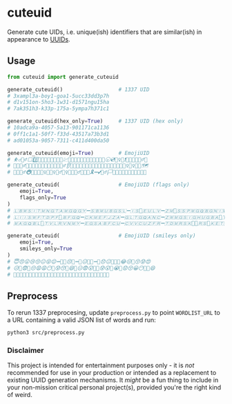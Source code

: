 # cuteuid
Generate cute UIDs, i.e. unique(ish) identifiers that are similar(ish) in appearance to [UUIDs](https://en.wikipedia.org/wiki/Universally_unique_identifier).

## Usage
```python
from cuteuid import generate_cuteuid

generate_cuteuid()                  # 1337 UID
# 3xampl3a-boy1-goa1-5ucc33dd3p7h
# d1v151on-5ho3-1w31-d1571ngu15ha
# 7ak351h3-k33p-175a-5ympa7h371c1

generate_cuteuid(hex_only=True)     # 1337 UID (hex only)
# 10adca9a-4057-5a13-901171ca1136
# 0ff1c1a1-50f7-f33d-43517a73b3d1
# ad01053a-9057-7311-c411d400da50

generate_cuteuid(emoji=True)        # EmojiUID
# ⛹‍♂️🧜‍♂️⬜️3️⃣📏🧹🤴🗾➖🇵🇰📔💹🌳➖🇮🇴🐅🛂🇹🇱➖🇧🇱🗾🕣💿👱‍♀️💞❗️👷🇸🇪🤤🏄‍♂️🍲
# 🏅🧫🏋‍♂️🇹🇱👫🇦🇱🇹🇩🇪🇺➖😚🤽‍♂️👂💮➖👩‍🔬😨👭🇦🇩➖🦏🔷🇵🇦🎁😓🥗🥵🤾‍♀️🧗‍♀️😽🛵🗺
# 👅🏧🙅‍♂️🚇📘🚕👭⛹️‍♀️➖🤽‍♀️🕵️‍♂️🏌‍♀️🦘➖🏄‍♂️👨‍💻🈴🎗➖💕💂‍♂️🏳️🧐😥🇬🇳💀🤕🔻🙆🍟🇵🇼

generate_cuteuid(                   # EmojiUID (flags only)
    emoji=True,
    flags_only=True
)
# 🇱🇧🇼🇸🇮🇹🇲🇳🇬🇹🇦🇲🇬🇶🇬🇾➖🇸🇧🇲🇺🇧🇬🇸🇱➖🇮🇸🏁🇪🇺🇱🇻➖🇿🇲🏴󠁧󠁢󠁳󠁣󠁴󠁿🇸🇸🇵🇲🇬🇶🇧🇬🇳🇮🇲🇰🇿🇼🇸🇭🇬🇶🇮🇴
# 🇱🇮🇮🇸🇼🇫🇹🇩🇵🇫🚩🇧🇫🇬🇶➖🇨🇰🇲🇪🇫🇯🇿🇦➖🇬🇱🇹🇬🇶🇦🇳🇨➖🇿🇼🇲🇬🇸🇮🇬🇭🇺🇬🇧🇦🏴󠁧󠁢󠁥󠁮󠁧󠁿🇹🇹🇻🇺🇳🇴🇧🇶🇹🇻
# 🇲🇦🇬🇶🇧🇱🏴󠁧󠁢󠁳󠁣󠁴󠁿🇹🇻🇱🇷🇻🇳🇲🇾➖🇪🇬🇸🇦🇧🇫🇨🇺➖🇨🇻🇻🇨🇺🇿🇫🇷➖🇹🇩🇲🇷🇸🇰🏴‍☠️🇷🇸🎌🇰🇪🇹🇲🇨🇲🇨🇴🇬🇸🏁

generate_cuteuid(                   # EmojiUID (smileys only)
    emoji=True,
    smileys_only=True
)
# 😇😠😲😢😚😐😝😌➖🙁🤮😣🙁➖🥰😑🤡🤥➖🙁😞😐🤢🤢🤬😂😒🤢😚😰😍
# 😥🤫😨🤢😔😧😩😶➖😰😙🥴😄➖😑😨😲🥴➖😰😲🥳😭🙁😟😚😀😶🤠🤥😄
# 😬🤢🤓🤠🤢😥😪😑➖🥴🙄😠😢➖🙃😆😊🤥➖🤯😒😢🥶😨😌😧🙁😮😣🤭😔
```

## Preprocess
To rerun 1337 preprocesing, update `preprocess.py` to point `WORDLIST_URL` to a URL containing a valid JSON list of words and run:

```bash
python3 src/preprocess.py
```

### Disclaimer
This project is intended for entertainment purposes only - it is *not* recommended for use in your production or intended as a replacement to existing UUID generation mechanisms.  It *might* be a fun thing to include in your non-mission critical personal project(s), provided you're the right kind of weird.
